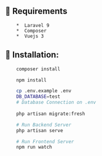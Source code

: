 ## :hugs: Requirements

        *  Laravel 9
        *  Composer
        *  Vuejs 3

## :clap: Installation:

```bash
    composer install

    npm install

    cp .env.example .env
    DB_DATABASE=test
    # Database Connection on .env
    
    php artisan migrate:fresh

    # Run Backend Server
    php artisan serve

    # Run Frontend Server
    npm run watch

```